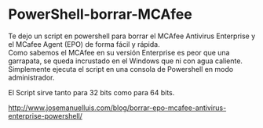 # PowerShell-borrar-MCAfee
Te dejo un script en powershell para borrar el MCAfee Antivirus Enterprise y el MCafee Agent (EPO) de forma fácil y rápida.  
Como sabemos el MCAfee en su versión Enterprise es peor que una garrapata, se queda incrustado en el Windows que ni con agua caliente.  
Simplemente ejecuta el script en una consola de Powershell en modo administrador.  
  
El Script sirve tanto para 32 bits como para 64 bits.  

http://www.josemanuelluis.com/blog/borrar-epo-mcafee-antivirus-enterprise-powershell/
